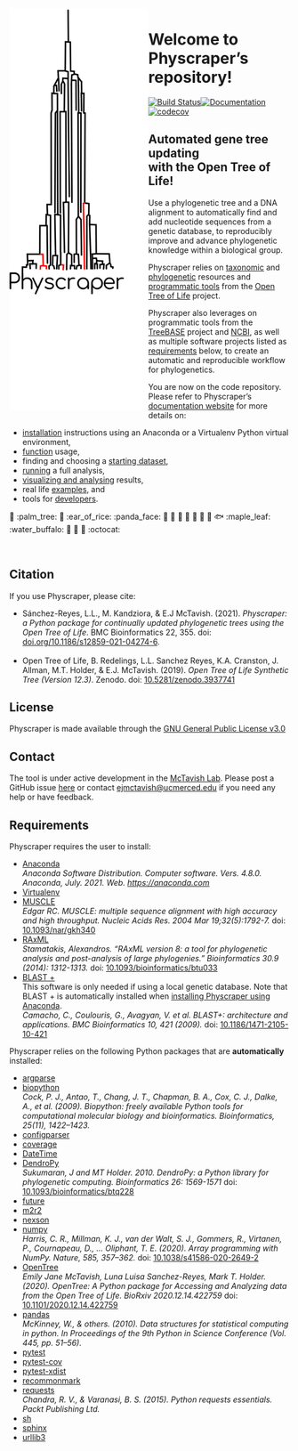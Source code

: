 
<!-- README.md is generated from README.Rmd; please edit the .Rmd file and then from R do rmarkdown::render("README.Rmd")-->

<img align="left" width="250" src="https://raw.githubusercontent.com/McTavishLab/physcraper/main/docs/physcraper-long.png">

# Welcome to Physcraper’s repository\!

[![Build
Status](https://travis-ci.org/McTavishLab/physcraper.svg?branch=main)](https://travis-ci.org/McTavishLab/physcraper)[![Documentation](https://readthedocs.org/projects/physcraper/badge/?version=latest&style=flat)](https://physcraper.readthedocs.io/en/latest/)[![codecov](https://codecov.io/gh/McTavishLab/physcraper/branch/main/graph/badge.svg)](https://codecov.io/gh/McTavishLab/physcraper)

<p>

</p>

<p>

</p>

## Automated gene tree updating <br> with the Open Tree of Life\!

Use a phylogenetic tree and a DNA alignment to automatically find and
add nucleotide sequences from a genetic database, to reproducibly
improve and advance phylogenetic knowledge within a biological group.

Physcraper relies on
[taxonomic](https://tree.opentreeoflife.org/about/taxonomy-version/ott3.3)
and [phylogenetic](https://github.com/OpenTreeOfLife/phylesystem-1)
resources and [programmatic
tools](https://github.com/OpenTreeOfLife/germinator/wiki/Open-Tree-of-Life-Web-APIs)
from the [Open Tree of
Life](https://tree.opentreeoflife.org/opentree/argus/opentree12.3@ott93302)
project.

Physcraper also leverages on programmatic tools from the
[TreeBASE](https://treebase.org/treebase-web/urlAPI.html) project and
[NCBI](https://www.ncbi.nlm.nih.gov/home/develop/api/), as well as
multiple software projects listed as [requirements](#Requirements)
below, to create an automatic and reproducible workflow for
phylogenetics.

You are now on the code repository. Please refer to Physcraper’s
[documentation website](https://physcraper.readthedocs.io/en/latest/)
for more details
    on:

  - [installation](https://physcraper.readthedocs.io/en/latest/install.html)
    instructions using an Anaconda or a Virtualenv Python virtual
    environment,
  - [function](https://physcraper.readthedocs.io/en/latest/apidocs.html)
    usage,
  - finding and choosing a [starting
    dataset](https://physcraper.readthedocs.io/en/latest/find_trees.html),
  - [running](https://physcraper.readthedocs.io/en/latest/physcraper_run.html)
    a full analysis,
  - [visualizing and
    analysing](https://physcraper.readthedocs.io/en/latest/data_exploration.html)
    results,
  - real life
    [examples](https://physcraper.readthedocs.io/en/latest/examples.html),
    and
  - tools for
    [developers](https://physcraper.readthedocs.io/en/latest/CONTRIBUTING.html).

:hamster: :palm\_tree: :frog: :ear\_of\_rice: :panda\_face: :tulip:
:octopus: :blossom: :whale: :mushroom: :ant: :cactus: :fish:
:maple\_leaf: :water\_buffalo: 🦠 :shell: :bug: :octocat:

<br>

## Citation

If you use Physcraper, please cite:

  - Sánchez-Reyes, L.L., M. Kandziora, & E.J McTavish. (2021).
    *Physcraper: a Python package for continually updated phylogenetic
    trees using the Open Tree of Life*. BMC Bioinformatics 22, 355. doi:
    [doi.org/10.1186/s12859-021-04274-6](https://doi.org/10.1186/s12859-021-04274-6).
    <br><br>
  - Open Tree of Life, B. Redelings, L.L. Sanchez Reyes, K.A. Cranston,
    J. Allman, M.T. Holder, & E.J. McTavish. (2019). *Open Tree of Life
    Synthetic Tree (Version 12.3)*. Zenodo. doi:
    [10.5281/zenodo.3937741](https://doi.org/10.5281/zenodo.3937741)

## License

Physcraper is made available through the [GNU General Public License
v3.0](https://github.com/McTavishLab/physcraper/blob/main/LICENSE)

## Contact

The tool is under active development in the [McTavish
Lab](https://mctavishlab.github.io/). Please post a GitHub issue
[here](https://github.com/McTavishLab/physcraper/issues) or contact
<ejmctavish@ucmerced.edu> if you need any help or have feedback.

## Requirements

Physcraper requires the user to install:

  - [Anaconda](https://docs.anaconda.com/anaconda/install/) <br>
    *Anaconda Software Distribution. Computer software. Vers. 4.8.0.
    Anaconda, July. 2021. Web. <https://anaconda.com>*
  - [Virtualenv](https://pypi.org/project/virtualenv/)
  - [MUSCLE](https://www.ebi.ac.uk/Tools/msa/muscle/) <br> *Edgar RC.
    MUSCLE: multiple sequence alignment with high accuracy and high
    throughput. Nucleic Acids Res. 2004 Mar 19;32(5):1792-7.* doi:
    [10.1093/nar/gkh340](https://doi.org/10.1093/nar/gkh340)
  - [RAxML](https://cme.h-its.org/exelixis/web/software/raxml/) <br>
    *Stamatakis, Alexandros. “RAxML version 8: a tool for phylogenetic
    analysis and post-analysis of large phylogenies.” Bioinformatics
    30.9 (2014): 1312-1313.* doi:
    [10.1093/bioinformatics/btu033](https://doi.org/10.1093/bioinformatics/btu033)
  - [BLAST
    +](https://blast.ncbi.nlm.nih.gov/Blast.cgi?CMD=Web&PAGE_TYPE=BlastDocs&DOC_TYPE=Download)
    <br> This software is only needed if using a local genetic database.
    Note that BLAST + is automatically installed when [installing
    Physcraper using
    Anaconda](https://physcraper.readthedocs.io/en/stable/install.html#anaconda-virtual-environment).
    <br> *Camacho, C., Coulouris, G., Avagyan, V. et al. BLAST+:
    architecture and applications. BMC Bioinformatics 10, 421 (2009).*
    doi:
    [10.1186/1471-2105-10-421](https://doi.org/10.1186/1471-2105-10-421)

Physcraper relies on the following Python packages that are
<b>automatically</b> installed:

  - [argparse](https://docs.python.org/3/library/argparse.html)
  - [biopython](https://biopython.org/) <br> *Cock, P. J., Antao, T.,
    Chang, J. T., Chapman, B. A., Cox, C. J., Dalke, A., et al. (2009).
    Biopython: freely available Python tools for computational molecular
    biology and bioinformatics. Bioinformatics, 25(11), 1422–1423.*
  - [configparser](https://docs.python.org/3/library/configparser.html)
  - [coverage](https://coverage.readthedocs.io/)
  - [DateTime](https://docs.python.org/3/library/datetime.html)
  - [DendroPy](https://dendropy.org/primer/index.html) <br> *Sukumaran,
    J and MT Holder. 2010. DendroPy: a Python library for phylogenetic
    computing. Bioinformatics 26: 1569-1571* doi:
    [10.1093/bioinformatics/btq228](https://doi.org/10.1093/bioinformatics/btq228)
  - [future](https://python-future.org/)
  - [m2r2](https://pypi.org/project/m2r2/)
  - [nexson](https://github.com/OpenTreeOfLife/nexson)
  - [numpy](https://numpy.org/) <br> *Harris, C. R., Millman, K. J., van
    der Walt, S. J., Gommers, R., Virtanen, P., Cournapeau, D., …
    Oliphant, T. E. (2020). Array programming with NumPy. Nature, 585,
    357–362.* doi:
    [10.1038/s41586-020-2649-2](https://doi.org/10.1038/s41586-020-2649-2)
  - [OpenTree](https://github.com/OpenTreeOfLife/python-opentree) <br>
    *Emily Jane McTavish, Luna Luisa Sanchez-Reyes, Mark T. Holder.
    (2020). OpenTree: A Python package for Accessing and Analyzing data
    from the Open Tree of Life. BioRxiv 2020.12.14.422759* doi:
    [10.1101/2020.12.14.422759](https://doi.org/10.1101/2020.12.14.422759)
  - [pandas](https://pandas.pydata.org/) <br> *McKinney, W., & others.
    (2010). Data structures for statistical computing in python. In
    Proceedings of the 9th Python in Science Conference (Vol. 445,
    pp. 51–56).*
  - [pytest](https://pytest.org/)
  - [pytest-cov](https://pytest-cov.readthedocs.io/)
  - [pytest-xdist](https://pypi.org/project/pytest-xdist/)
  - [recommonmark](https://recommonmark.readthedocs.io/)
  - [requests](https://docs.python-requests.org/) <br> *Chandra, R. V.,
    & Varanasi, B. S. (2015). Python requests essentials. Packt
    Publishing Ltd.*
  - [sh](https://amoffat.github.io/sh/)
  - [sphinx](https://www.sphinx-doc.org/)
  - [urllib3](https://urllib3.readthedocs.io/)
